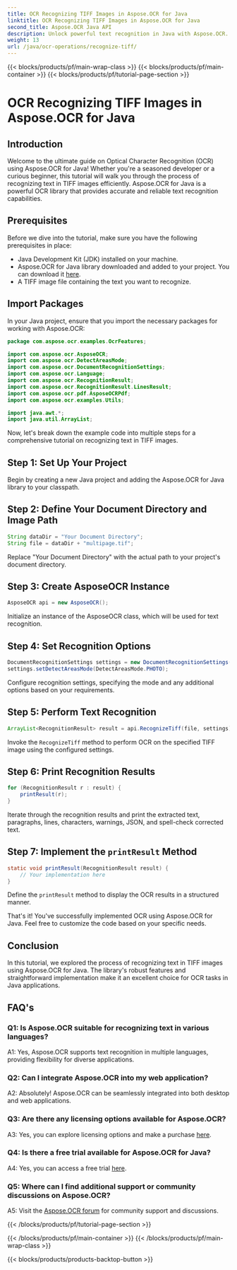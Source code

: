 ```yaml
---
title: OCR Recognizing TIFF Images in Aspose.OCR for Java
linktitle: OCR Recognizing TIFF Images in Aspose.OCR for Java
second_title: Aspose.OCR Java API
description: Unlock powerful text recognition in Java with Aspose.OCR. Effortlessly recognize text in TIFF images. Download now for a seamless OCR experience.
weight: 13
url: /java/ocr-operations/recognize-tiff/
---
```


{{< blocks/products/pf/main-wrap-class >}}
{{< blocks/products/pf/main-container >}}
{{< blocks/products/pf/tutorial-page-section >}}

# OCR Recognizing TIFF Images in Aspose.OCR for Java

## Introduction

Welcome to the ultimate guide on Optical Character Recognition (OCR) using Aspose.OCR for Java! Whether you're a seasoned developer or a curious beginner, this tutorial will walk you through the process of recognizing text in TIFF images efficiently. Aspose.OCR for Java is a powerful OCR library that provides accurate and reliable text recognition capabilities.

## Prerequisites

Before we dive into the tutorial, make sure you have the following prerequisites in place:

- Java Development Kit (JDK) installed on your machine.
- Aspose.OCR for Java library downloaded and added to your project. You can download it [here](https://releases.aspose.com/ocr/java/).
- A TIFF image file containing the text you want to recognize.

## Import Packages

In your Java project, ensure that you import the necessary packages for working with Aspose.OCR:

```java
package com.aspose.ocr.examples.OcrFeatures;

import com.aspose.ocr.AsposeOCR;
import com.aspose.ocr.DetectAreasMode;
import com.aspose.ocr.DocumentRecognitionSettings;
import com.aspose.ocr.Language;
import com.aspose.ocr.RecognitionResult;
import com.aspose.ocr.RecognitionResult.LinesResult;
import com.aspose.ocr.pdf.AsposeOCRPdf;
import com.aspose.ocr.examples.Utils;

import java.awt.*;
import java.util.ArrayList;
```

Now, let's break down the example code into multiple steps for a comprehensive tutorial on recognizing text in TIFF images.

## Step 1: Set Up Your Project

Begin by creating a new Java project and adding the Aspose.OCR for Java library to your classpath.

## Step 2: Define Your Document Directory and Image Path

```java
String dataDir = "Your Document Directory";
String file = dataDir + "multipage.tif";
```

Replace "Your Document Directory" with the actual path to your project's document directory.

## Step 3: Create AsposeOCR Instance

```java
AsposeOCR api = new AsposeOCR();
```

Initialize an instance of the AsposeOCR class, which will be used for text recognition.

## Step 4: Set Recognition Options

```java
DocumentRecognitionSettings settings = new DocumentRecognitionSettings(2);
settings.setDetectAreasMode(DetectAreasMode.PHOTO);
```

Configure recognition settings, specifying the mode and any additional options based on your requirements.

## Step 5: Perform Text Recognition

```java
ArrayList<RecognitionResult> result = api.RecognizeTiff(file, settings);
```

Invoke the `RecognizeTiff` method to perform OCR on the specified TIFF image using the configured settings.

## Step 6: Print Recognition Results

```java
for (RecognitionResult r : result) {
    printResult(r);
}
```

Iterate through the recognition results and print the extracted text, paragraphs, lines, characters, warnings, JSON, and spell-check corrected text.

## Step 7: Implement the `printResult` Method

```java
static void printResult(RecognitionResult result) {
    // Your implementation here
}
```

Define the `printResult` method to display the OCR results in a structured manner.

That's it! You've successfully implemented OCR using Aspose.OCR for Java. Feel free to customize the code based on your specific needs.

## Conclusion

In this tutorial, we explored the process of recognizing text in TIFF images using Aspose.OCR for Java. The library's robust features and straightforward implementation make it an excellent choice for OCR tasks in Java applications.

## FAQ's

### Q1: Is Aspose.OCR suitable for recognizing text in various languages?

A1: Yes, Aspose.OCR supports text recognition in multiple languages, providing flexibility for diverse applications.

### Q2: Can I integrate Aspose.OCR into my web application?

A2: Absolutely! Aspose.OCR can be seamlessly integrated into both desktop and web applications.

### Q3: Are there any licensing options available for Aspose.OCR?

A3: Yes, you can explore licensing options and make a purchase [here](https://purchase.aspose.com/buy).

### Q4: Is there a free trial available for Aspose.OCR for Java?

A4: Yes, you can access a free trial [here](https://releases.aspose.com/).

### Q5: Where can I find additional support or community discussions on Aspose.OCR?

A5: Visit the [Aspose.OCR forum](https://forum.aspose.com/c/ocr/16) for community support and discussions.

{{< /blocks/products/pf/tutorial-page-section >}}

{{< /blocks/products/pf/main-container >}}
{{< /blocks/products/pf/main-wrap-class >}}

{{< blocks/products/products-backtop-button >}}
